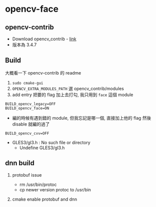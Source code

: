 # opencv-face

## opencv-contrib
- Download opencv_contrib - [link](https://github.com/opencv/opencv_contrib/tree/3.4.7)
- 版本為 3.4.7

## Build
大概看一下 opencv-contrib 的 readme

1. `sudo cmake-gui`
2. `OPENCV_EXTRA_MODULES_PATH` 選 opencv_contrib/modules
3. add entry 把要的 flag 加上去打勾, 我只用到 `face` 這個 module
```
BUILD_opencv_legacy=OFF
BUILD_opencv_face=ON

```
- 編的時候有遇到錯的 module, 但我忘記是哪一個, 直接加上他的 flag 然後 disable 就編的過了
```
BUILD_opencv_cvv=OFF
```
- GLES3/gl3.h : No such file or directory
    - Undefine GLES3/gl3.h

## dnn build

1. protobuf issue
    - rm /usr/bin/protoc
    - cp newer version protoc to /usr/bin

2. cmake enable protobuf and dnn